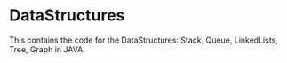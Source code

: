 # DataStructures
This contains the code for the DataStructures: Stack, Queue, LinkedLists, Tree, Graph in JAVA.
